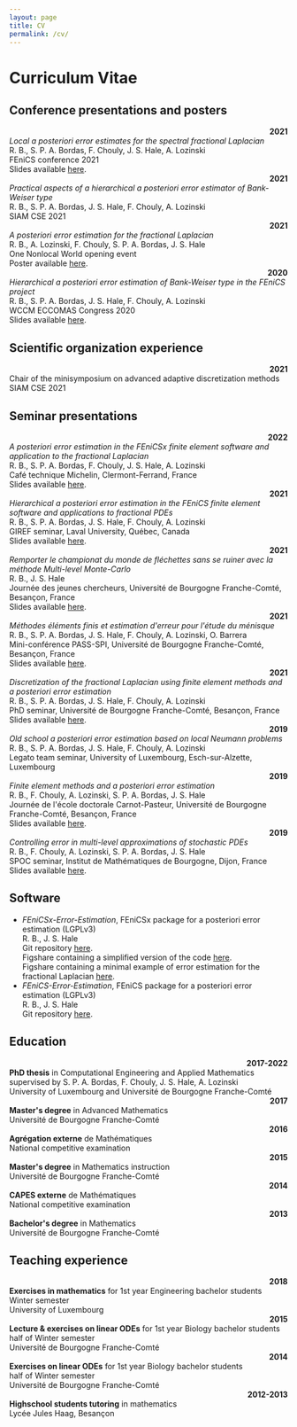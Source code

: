 ```yaml
---
layout: page
title: CV 
permalink: /cv/
---
```


# Curriculum Vitae

## Conference presentations and posters

<div class="wrapper">
  <div align="right"><b>2021</b></div>
  <div><i>Local a posteriori error estimates for the spectral fractional Laplacian</i><br />
  R. B., S. P. A. Bordas, F. Chouly, J. S. Hale, A. Lozinski<br />
  FEniCS conference 2021<br />
  Slides available <a href="../docs/2021_fenics.pdf" target=_blank>here</a>.
  </div>
  <div align="right"><b>2021</b></div>
  <div><i>Practical aspects of a hierarchical a posteriori error estimator of Bank-Weiser type</i><br />
  R. B., S. P. A. Bordas, J. S. Hale, F. Chouly, A. Lozinski<br />
  SIAM CSE 2021<br />
  </div>
  <div align="right"><b>2021</b></div>
  <div><i>A posteriori error estimation for the fractional Laplacian</i><br />
  R. B., A. Lozinski, F. Chouly, S. P. A. Bordas, J. S. Hale<br />
  One Nonlocal World opening event<br />
  Poster available <a href="../docs/2021_ONWO.pdf" target=_blank>here</a>.
  </div>
  <div align="right"><b>2020</b></div>
  <div><i>Hierarchical a posteriori error estimation of Bank-Weiser type in the FEniCS project</i><br />
  R. B., S. P. A. Bordas, J. S. Hale, F. Chouly, A. Lozinski<br />
  WCCM ECCOMAS Congress 2020<br />
  Slides available <a href="../docs/2020_WCCM.pdf" target=_blank>here</a>.
  </div>
</div>

## Scientific organization experience

<div class="wrapper">
  <div align="right"><b>2021</b></div>
  <div>Chair of the minisymposium on advanced adaptive discretization methods<br />
  SIAM CSE 2021
  </div>
</div>

## Seminar presentations

<div class="wrapper">
  <div align="right"><b>2022</b></div>
  <div><i>A posteriori error estimation in the FEniCSx finite element software and application to the fractional Laplacian</i><br />
  R. B., S. P. A. Bordas, F. Chouly, J. S. Hale, A. Lozinski<br />
  Café technique Michelin, Clermont-Ferrand, France<br />
  Slides available <a href="../docs/2022_michelin.pdf" target=_blank>here</a>.
  </div>
  <div align="right"><b>2021</b></div>
  <div><i>Hierarchical a posteriori error estimation in the FEniCS finite element software and applications to fractional PDEs</i><br />
  R. B., S. P. A. Bordas, J. S. Hale, F. Chouly, A. Lozinski<br />
  GIREF seminar, Laval University, Québec, Canada<br />
  Slides available <a href="../docs/2021_GIREF.pdf" target=_blank>here</a>.
  </div>
  <div align="right"><b>2021</b></div>
  <div><i>Remporter le championat du monde de fléchettes sans se ruiner avec la méthode Multi-level Monte-Carlo</i><br />
  R. B., J. S. Hale<br />
  Journée des jeunes chercheurs, Université de Bourgogne Franche-Comté, Besançon, France<br />
  Slides available <a href="../docs/2021_jjc.pdf" target=_blank>here</a>.
  </div>
  <div align="right"><b>2021</b></div>
  <div><i>Méthodes éléments finis et estimation d'erreur pour l'étude du ménisque</i><br />
  R. B., S. P. A. Bordas, J. S. Hale, F. Chouly, A. Lozinski, O. Barrera<br />
  Mini-conférence PASS-SPI, Université de Bourgogne Franche-Comté, Besançon, France<br />
  Slides available <a href="../docs/2021_PASS.pdf" target=_blank>here</a>.
  </div>
  <div align="right"><b>2021</b></div>
  <div><i>Discretization of the fractional Laplacian using finite element methods and a posteriori error estimation</i><br />
  R. B., S. P. A. Bordas, J. S. Hale, F. Chouly, A. Lozinski<br />
  PhD seminar, Université de Bourgogne Franche-Comté, Besançon, France<br />
  Slides available <a href="../docs/2021_phd_sem.pdf" target=_blank>here</a>.
  </div>
  <div align="right"><b>2019</b></div>
  <div><i>Old school a posteriori error estimation based on local Neumann problems</i><br />
  R. B., S. P. A. Bordas, J. S. Hale, F. Chouly, A. Lozinski<br />
  Legato team seminar, University of Luxembourg, Esch-sur-Alzette, Luxembourg
  </div>
  <div align="right"><b>2019</b></div>
  <div><i>Finite element methods and a posteriori error estimation</i><br />
  R. B., F. Chouly, A. Lozinski, S. P. A. Bordas, J. S. Hale<br />
  Journée de l'école doctorale Carnot-Pasteur, Université de Bourgogne Franche-Comté, Besançon, France<br />
  Slides available <a href="../docs/2019_jed.pdf" target=_blank>here</a>.
  </div>
  <div align="right"><b>2019</b></div>
  <div><i>Controlling error in multi-level approximations of stochastic PDEs</i><br />
  R. B., F. Chouly, A. Lozinski, S. P. A. Bordas, J. S. Hale<br />
  SPOC seminar, Institut de Mathématiques de Bourgogne, Dijon, France<br />
  Slides available <a href="../docs/2019_SPOC.pdf" target=_blank>here</a>.
  </div>
</div>

## Software

- <i>FEniCSx-Error-Estimation</i>, FEniCSx package for a posteriori error estimation (LGPLv3)<br /> R. B., J. S. Hale<br /> Git repository <a href="https://github.com/jhale/fenicsx-error-estimation" target=_blank>here</a>.<br />  Figshare containing a simplified version of the code <a href="https://doi.org/10.6084/m9.figshare.10732421" target=_blank>here</a>.<br /> Figshare containing a minimal example of error estimation for the fractional Laplacian <a href="https://doi.org/10.6084/m9.figshare.19086695.v3" target=_blank>here</a>.
- <i>FEniCS-Error-Estimation</i>, FEniCS package for a posteriori error estimation (LGPLv3)<br /> R. B., J. S. Hale<br /> Git repository <a href="https://github.com/rbulle/fenics-error-estimation" target=_blank>here</a>.

## Education 

<div class="wrapper">
  <div align="right"><b>2017-2022</b></div>
  <div><b>PhD thesis</b> in Computational Engineering and Applied Mathematics<br />
  supervised by S. P. A. Bordas, F. Chouly, J. S. Hale, A. Lozinski<br />
  University of Luxembourg and Université de Bourgogne Franche-Comté
  </div>
  <div align="right"><b>2017</b></div>
  <div><b>Master's degree</b> in Advanced Mathematics<br />
  Université de Bourgogne Franche-Comté
  </div>
  <div align="right"><b>2016</b></div>
  <div><b>Agrégation externe</b> de Mathématiques<br />
  National competitive examination
  </div>
  <div align="right"><b>2015</b></div>
  <div><b>Master's degree</b> in Mathematics instruction<br />
  Université de Bourgogne Franche-Comté
  </div>
  <div align="right"><b>2014</b></div>
  <div><b>CAPES externe</b> de Mathématiques<br />
  National competitive examination
  </div>
  <div align="right"><b>2013</b></div>
  <div><b>Bachelor's degree</b> in Mathematics<br />
  Université de Bourgogne Franche-Comté
  </div>
</div>

## Teaching experience

<div class="wrapper">
  <div align="right"><b>2018</b></div>
  <div><b>Exercises in mathematics</b> for 1st year Engineering bachelor students<br />
  Winter semester<br />
  University of Luxembourg
  </div>
  <div align="right"><b>2015</b></div>
  <div><b>Lecture & exercises on linear ODEs</b> for 1st year Biology bachelor students<br />
  half of Winter semester<br />
  Université de Bourgogne Franche-Comté
  </div>
  <div align="right"><b>2014</b></div>
  <div><b>Exercises on linear ODEs</b> for 1st year Biology bachelor students<br />
  half of Winter semester<br />
  Université de Bourgogne Franche-Comté
  </div>
  <div align="right"><b>2012-2013</b></div>
  <div><b>Highschool students tutoring</b> in mathematics<br />
  Lycée Jules Haag, Besançon
  </div>
</div>
